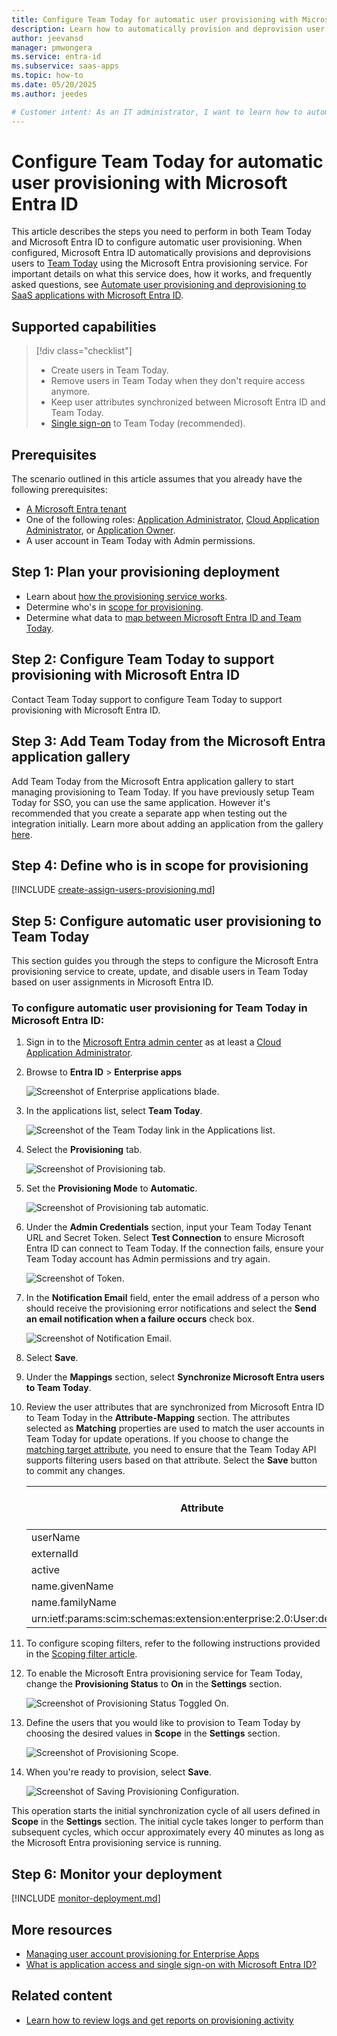 ```yaml
---
title: Configure Team Today for automatic user provisioning with Microsoft Entra ID
description: Learn how to automatically provision and deprovision user accounts from Microsoft Entra ID to Team Today.
author: jeevansd
manager: pmwongera
ms.service: entra-id
ms.subservice: saas-apps
ms.topic: how-to
ms.date: 05/20/2025
ms.author: jeedes

# Customer intent: As an IT administrator, I want to learn how to automatically provision and deprovision user accounts from Microsoft Entra ID to Team Today so that I can streamline the user management process and ensure that users have the appropriate access to Team Today.
---
```


# Configure Team Today for automatic user provisioning with Microsoft Entra ID

This article describes the steps you need to perform in both Team Today and Microsoft Entra ID to configure automatic user provisioning. When configured, Microsoft Entra ID automatically provisions and deprovisions users to [Team Today](https://team-today.com) using the Microsoft Entra provisioning service. For important details on what this service does, how it works, and frequently asked questions, see [Automate user provisioning and deprovisioning to SaaS applications with Microsoft Entra ID](~/identity/app-provisioning/user-provisioning.md). 

## Supported capabilities
> [!div class="checklist"]
> * Create users in Team Today.
> * Remove users in Team Today when they don't require access anymore.
> * Keep user attributes synchronized between Microsoft Entra ID and Team Today.
> * [Single sign-on](~/identity/enterprise-apps/add-application-portal-setup-oidc-sso.md) to Team Today (recommended).

## Prerequisites

The scenario outlined in this article assumes that you already have the following prerequisites:

* [A Microsoft Entra tenant](~/identity-platform/quickstart-create-new-tenant.md) 
* One of the following roles: [Application Administrator](/entra/identity/role-based-access-control/permissions-reference#application-administrator), [Cloud Application Administrator](/entra/identity/role-based-access-control/permissions-reference#cloud-application-administrator), or [Application Owner](/entra/fundamentals/users-default-permissions#owned-enterprise-applications).
* A user account in Team Today with Admin permissions.

## Step 1: Plan your provisioning deployment
* Learn about [how the provisioning service works](~/identity/app-provisioning/user-provisioning.md).
* Determine who's in [scope for provisioning](~/identity/app-provisioning/define-conditional-rules-for-provisioning-user-accounts.md).
* Determine what data to [map between Microsoft Entra ID and Team Today](~/identity/app-provisioning/customize-application-attributes.md).

## Step 2: Configure Team Today to support provisioning with Microsoft Entra ID
Contact Team Today support to configure Team Today to support provisioning with Microsoft Entra ID.

## Step 3: Add Team Today from the Microsoft Entra application gallery

Add Team Today from the Microsoft Entra application gallery to start managing provisioning to Team Today. If you have previously setup Team Today for SSO, you can use the same application. However it's recommended that you create a separate app when testing out the integration initially. Learn more about adding an application from the gallery [here](~/identity/enterprise-apps/add-application-portal.md). 

## Step 4: Define who is in scope for provisioning 

[!INCLUDE [create-assign-users-provisioning.md](~/identity/saas-apps/includes/create-assign-users-provisioning.md)]

## Step 5: Configure automatic user provisioning to Team Today 

This section guides you through the steps to configure the Microsoft Entra provisioning service to create, update, and disable users in Team Today based on user assignments in Microsoft Entra ID.

<a name='to-configure-automatic-user-provisioning-for-Team Today-in-azure-ad'></a>

### To configure automatic user provisioning for Team Today in Microsoft Entra ID:

1. Sign in to the [Microsoft Entra admin center](https://entra.microsoft.com) as at least a [Cloud Application Administrator](~/identity/role-based-access-control/permissions-reference.md#cloud-application-administrator).
1. Browse to **Entra ID** > **Enterprise apps**

	![Screenshot of Enterprise applications blade.](common/enterprise-applications.png)

1. In the applications list, select **Team Today**.

	![Screenshot of the Team Today link in the Applications list.](common/all-applications.png)

1. Select the **Provisioning** tab.

	![Screenshot of Provisioning tab.](common/provisioning.png)

1. Set the **Provisioning Mode** to **Automatic**.

	![Screenshot of Provisioning tab automatic.](common/provisioning-automatic.png)

1. Under the **Admin Credentials** section, input your Team Today Tenant URL and Secret Token. Select **Test Connection** to ensure Microsoft Entra ID can connect to Team Today. If the connection fails, ensure your Team Today account has Admin permissions and try again.

 	![Screenshot of Token.](common/provisioning-testconnection-tenanturltoken.png)

1. In the **Notification Email** field, enter the email address of a person who should receive the provisioning error notifications and select the **Send an email notification when a failure occurs** check box.

	![Screenshot of Notification Email.](common/provisioning-notification-email.png)

1. Select **Save**.

1. Under the **Mappings** section, select **Synchronize Microsoft Entra users to Team Today**.

1. Review the user attributes that are synchronized from Microsoft Entra ID to Team Today in the **Attribute-Mapping** section. The attributes selected as **Matching** properties are used to match the user accounts in Team Today for update operations. If you choose to change the [matching target attribute](~/identity/app-provisioning/customize-application-attributes.md), you need to ensure that the Team Today API supports filtering users based on that attribute. Select the **Save** button to commit any changes.

   |Attribute|Type|Supported for filtering|Required by Team Today|
   |---|---|---|---|
   |userName|String|&check;|&check;
   |externalId|String|&check;|&check;
   |active|Boolean||&check;
   |name.givenName|String||&check;
   |name.familyName|String||&check;
   |urn:ietf:params:scim:schemas:extension:enterprise:2.0:User:department|String||

1. To configure scoping filters, refer to the following instructions provided in the [Scoping filter  article](~/identity/app-provisioning/define-conditional-rules-for-provisioning-user-accounts.md).

1. To enable the Microsoft Entra provisioning service for Team Today, change the **Provisioning Status** to **On** in the **Settings** section.

	![Screenshot of Provisioning Status Toggled On.](common/provisioning-toggle-on.png)

1. Define the users that you would like to provision to Team Today by choosing the desired values in **Scope** in the **Settings** section.

	![Screenshot of Provisioning Scope.](common/provisioning-scope.png)

1. When you're ready to provision, select **Save**.

	![Screenshot of Saving Provisioning Configuration.](common/provisioning-configuration-save.png)

This operation starts the initial synchronization cycle of all users defined in **Scope** in the **Settings** section. The initial cycle takes longer to perform than subsequent cycles, which occur approximately every 40 minutes as long as the Microsoft Entra provisioning service is running. 

## Step 6: Monitor your deployment

[!INCLUDE [monitor-deployment.md](~/identity/saas-apps/includes/monitor-deployment.md)]

## More resources

* [Managing user account provisioning for Enterprise Apps](~/identity/app-provisioning/configure-automatic-user-provisioning-portal.md)
* [What is application access and single sign-on with Microsoft Entra ID?](~/identity/enterprise-apps/what-is-single-sign-on.md)

## Related content

* [Learn how to review logs and get reports on provisioning activity](~/identity/app-provisioning/check-status-user-account-provisioning.md)